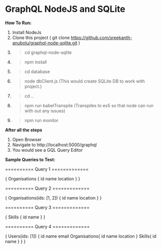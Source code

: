 
# GraphQL NodeJS and SQLite

**How To Run:**

1. Install NodeJs 
2. Clone this project ( git clone https://github.com/sreekanth-anubolu/graphql-node-sqlite.git )
2. >cd graphql-node-sqlite
3. >npm install
4. >cd database
5. >node dbClient.js (This would create SQLite DB to work with project.)
6. >cd ..
7. >npm run babelTranspile (Transpiles to es5 so that node can run with out any issues)
8. >npm run monitor


**After all the steps**
1. Open Browser
2. Navigate to http://localhost:5000/graphql
3. You would see a GQL Query Editor 

**Sample Queries to Test:**

========== Query 1 =============


{
  Organisations {
    id
    name
    location
  }
}


========== Query 2 =============


{
  Organisations(ids: [1, 2]) {
    id
    name
    location
  }
}


========== Query 3 =============


{
  Skills {
    id
    name
  }
}


========== Query 4 =============


{
	Users(ids: [1]) {
    id
    name
    email
    Organisations{
      id
      name
  		location
    }
    Skills{
      id
      name
    }
  }
}
